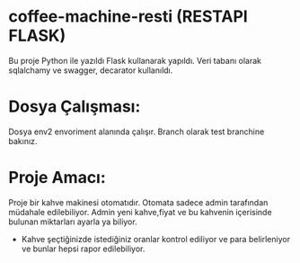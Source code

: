 
# coffee-machine-resti (RESTAPI FLASK)
Bu proje Python ile yazıldı Flask kullanarak yapıldı. Veri tabanı olarak sqlalchamy ve swagger, decarator kullanıldı.

# Dosya Çalışması:
Dosya env2 envoriment alanında çalışır. Branch olarak test branchine bakınız.

# Proje Amacı:
Proje bir kahve makinesi otomatıdır. Otomata sadece admin tarafından müdahale edilebiliyor. Admin yeni kahve,fiyat ve bu kahvenin içerisinde bulunan miktarları ayarla
ya biliyor.
 - Kahve şeçtiğinizde istediğiniz oranlar kontrol ediliyor ve para belirleniyor ve bunlar hepsi rapor edilebiliyor.



